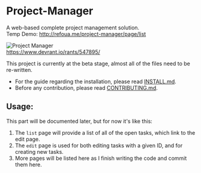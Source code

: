 
# Project-Manager
A web-based complete project management solution.<br />
Temp Demo: http://refoua.me/project-manager/page/list<br />


![Project Manager](https://i.imgur.com/BTc51vlm.png)<br />
https://www.devrant.io/rants/547895/

This project is currently at the beta stage, almost all of the files need to be re-written.
* For the guide regarding the installation, please read [INSTALL.md](INSTALL.md).
* Before any contribution, please read [CONTRIBUTING.md](CONTRIBUTING.md).

## Usage:
This part will be documented later, but for now it's like this:
1. The `list` page will provide a list of all of the open tasks, which link to the edit page.
2. The `edit` page is used for both editing tasks with a given ID, and for creating new tasks.
3. More pages will be listed here as I finish writing the code and commit them here.
